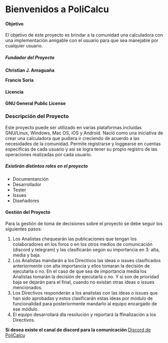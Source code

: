 # Bienvenidos a PoliCalcu

#### Objetivo

El objetivo de este proyecto  es brindar a la comunidad una calculadora con una implementación amigable con el usuario para que sea manejable por cualquier usuario.


##### Fundador del Proyecto 

**Christian J. Amaguaña**


**Francis Soria**

#### Licencia

**GNU General Public License**

### Descripción del Proyecto

Este proyecto puede ser utilizado en varias plataformas incluidas GNU/Linux, Windows, Mac OS, iOS y Android. Nació como una iniciativa de crear una calculadora que pudiera ir creciendo de acuerdo a las necesidades de la comunidad. Permite registrarse y loggearse en cuentas específicas de cada usuario y así se logra tener su propio registro de las operaciones realizadas por cada usuario. 

##### Existirán distintos roles en el proyecto

- Documentanción
- Desarrollador
- Tester
- Issues
- Diseñadores

#### Gestión del Proyecto


Para la gestión de toma de decisiones sobre el proyecto se debe seguir los siguientes pasos:

1. Los Analistas chequearán las publicaciones que tengan los colaboradores en los foros o en los otros medios de comunicación (discord y telegram) y las clasificarán según su importancia en 3: alta, media y baja.
2. Los Analistas mandarán a los Directivos las ideas o issues clasificados anteriormente con alta importancia y ellos tomaran la decisión de ejecutarla o no. En el caso de que sea de importancia media los Analistas tomarán la decisión de ejecutarla o no. Y si son de prioridad baja se dejarán para el final, cuando no existan otras ideas o issues mencionados.
3. Los Directivos responderán a los analistas con las ideas o issues que han sido aprobadas y estos clasificarán estas ideas por módulo de funcionalidad para posteriormente mandarlo al equipo encargado de ese módulo.
4. El equipo desarrollará dla resolución y reportará la ffinalización a los Directivos.

**Si desea existe el canal de discord para la comunicación**
 [Discord de PoliCalcu](https://discord.gg/H4pEkWC8)

